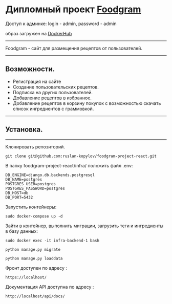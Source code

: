 # Дипломный проект [Foodgram]

Доступ к админке:
login - admin,
password - admin

образ загружен на [DockerHub]

***
Foodgram - cайт для размещения рецептов от пользователей.
***

## Возможности.
* Регистрация на сайте
* Создание пользовательских рецептов.
* Подписка на других пользователей.
* Добавление рецептов в избранное.
* Добавление рецептов в корзину покупок с возможностью скачать список ингредиентов с граммовкой.
***

## Установка.
***
Клонировать репозиторий.

```
git clone git@github.com:ruslan-kopylov/foodgram-project-react.git

```
В папку foodgram-project-react/infra/ положить файл .env:

```
DB_ENGINE=django.db.backends.postgresql
DB_NAME=postgres
POSTGRES_USER=postgres
POSTGRES_PASSWORD=postgres
DB_HOST=db
DB_PORT=5432 
```

Запустить контейнеры:

```
sudo docker-compose up -d 
```

Зайти в контейнер, выполнить миграции, загрузить теги и ингредиенты в базу данных:

```
sudo docker exec -it infra-backend-1 bash

python manage.py migrate

python manage.py loaddata
```
Фронт доступен по адресу :

```
https://localhost/
```
Документация API доступна по адресу :

```
http://localhost/api/docs/
```

[Foodgram]:http://51.250.26.145/signin
[DockerHub]:https://hub.docker.com/repository/docker/prbzdj/foodgram

